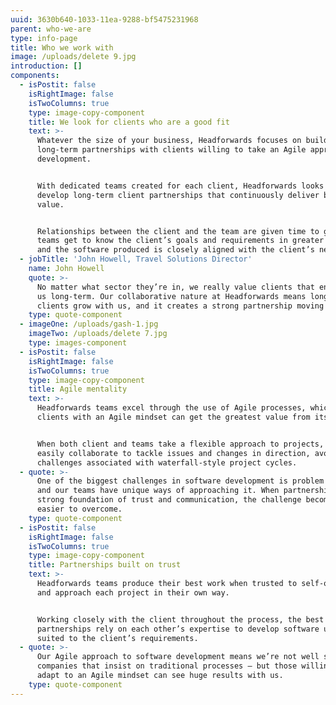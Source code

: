 ```yaml
---
uuid: 3630b640-1033-11ea-9288-bf5475231968
parent: who-we-are
type: info-page
title: Who we work with
image: /uploads/delete 9.jpg
introduction: []
components:
  - isPostit: false
    isRightImage: false
    isTwoColumns: true
    type: image-copy-component
    title: We look for clients who are a good fit
    text: >-
      Whatever the size of your business, Headforwards focuses on building
      long-term partnerships with clients willing to take an Agile approach to
      development.


      With dedicated teams created for each client, Headforwards looks to
      develop long-term client partnerships that continuously deliver business
      value. 


      Relationships between the client and the team are given time to grow,
      teams get to know the client’s goals and requirements in greater detail,
      and the software produced is closely aligned with the client’s needs.
  - jobTitle: 'John Howell, Travel Solutions Director'
    name: John Howell
    quote: >-
      No matter what sector they’re in, we really value clients that engage with
      us long-term. Our collaborative nature at Headforwards means long-term
      clients grow with us, and it creates a strong partnership moving forward.
    type: quote-component
  - imageOne: /uploads/gash-1.jpg
    imageTwo: /uploads/delete 7.jpg
    type: images-component
  - isPostit: false
    isRightImage: false
    isTwoColumns: true
    type: image-copy-component
    title: Agile mentality
    text: >-
      Headforwards teams excel through the use of Agile processes, which means
      clients with an Agile mindset can get the greatest value from its teams. 


      When both client and teams take a flexible approach to projects, they can
      easily collaborate to tackle issues and changes in direction, avoiding the
      challenges associated with waterfall-style project cycles.
  - quote: >-
      One of the biggest challenges in software development is problem solving,
      and our teams have unique ways of approaching it. When partnerships have a
      strong foundation of trust and communication, the challenge becomes much
      easier to overcome.
    type: quote-component
  - isPostit: false
    isRightImage: false
    isTwoColumns: true
    type: image-copy-component
    title: Partnerships built on trust
    text: >-
      Headforwards teams produce their best work when trusted to self-organise
      and approach each project in their own way.


      Working closely with the client throughout the process, the best
      partnerships rely on each other’s expertise to develop software uniquely
      suited to the client’s requirements.
  - quote: >-
      Our Agile approach to software development means we’re not well suited to
      companies that insist on traditional processes – but those willing to
      adapt to an Agile mindset can see huge results with us.
    type: quote-component
---
```


